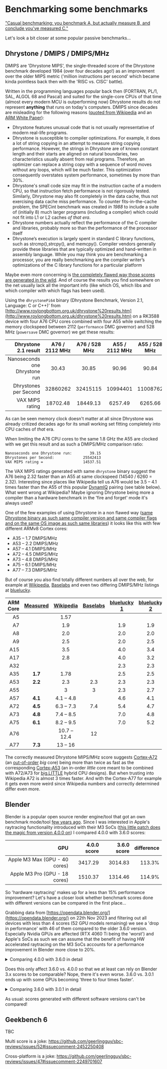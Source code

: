 # Benchmarking some benchmarks

["Casual benchmarking: you benchmark A, but actually measure B, and conclude you've measured C."](https://www.brendangregg.com/activebenchmarking.html)

Let's look a bit closer at some popular passive benchmarks...

## Dhrystone / DMIPS / DMIPS/MHz

DMIPS are 'Dhrystone MIPS', the single-threaded score of the Dhrystone benchmark developed 1984 (over four decades ago!) as an improvement over the older MIPS metric ('million instructions per second' which became kinda pointless back then with the 'RISC vs. CISC' battle).

Written in the programming languages popular back then (FORTRAN, PL/1, SAL, ALGOL 68 and Pascal) and suited for the single-core CPUs of that time (almost every modern MCU is outperforming now) Dhrystone results do not represent **anything** that runs on today's computers. DMIPS since decades are misleading for the following reasons ([quoted from Wikipedia](https://en.wikipedia.org/wiki/Dhrystone#Shortcomings) and an [ARM White Paper](https://wiki.cdot.senecacollege.ca/wiki/Dhrystone_howto)):

  * Dhrystone features unusual code that is not usually representative of modern real-life programs.
  * Dhrystone is susceptible to compiler optimizations. For example, it does a lot of string copying in an attempt to measure string copying performance. However, the strings in Dhrystone are of known constant length and their starts are aligned on natural boundaries, two characteristics usually absent from real programs. Therefore, an optimizer can replace a string copy with a sequence of word moves without any loops, which will be much faster. This optimization consequently overstates system performance, sometimes by more than 30%.
  * Dhrystone's small code size may fit in the instruction cache of a modern CPU, so that instruction fetch performance is not rigorously tested. Similarly, Dhrystone may also fit completely in the data cache, thus not exercising data cache miss performance. To counter fits-in-the-cache problem, the SPECint benchmark was created *in 1988* to include a suite of (initially 8) much larger programs (including a compiler) which could not fit into L1 or L2 caches *of that era*.
  * Dhrystone numbers actually reflect the performance of the C compiler and libraries, probably more so than the performance of the processor itself
  * Dhrystone’s execution is largely spent in standard C library functions, such as strcmp(),strcpy(), and memcpy(). Compiler vendors generally provide these libraries that are typically optimized and hand-written in assembly language. While you may think you are benchmarking a processor, you are really benchmarking are the compiler writer’s optimizations of the C library functions for a particular platform

Maybe even more concerning is [the completely flawed way those scores are generated in the wild](https://www.brendangregg.com/blog/2014-05-02/compilers-love-messing-with-benchmarks.html). And of course the results you find somewhere on the net usually lack all the important info (like which OS, which libs and which compiler with which flags has been used).

Using the `dhrystonePi64` binary (Dhrystone Benchmark, Version 2.1, Language: C or C++)' from [http://www.roylongbottom.org.uk/dhrystone%20results.htm](http://www.roylongbottom.org.uk/dhrystone%20results.htm) on a RK3588 device with four A76 CPU cores combined with four A55 while switching the memory clockspeed between 2112 (`performance` DMC governor) and 528 MHz (`powersave` DMC governor) we get these results:

| Dhrystone 2.1 result | A76 / 2112 MHz | A76 / 528 MHz | A55 / 2112 MHz | A55 / 528 MHz |
| ----: | :----: | :----: | :----: | :----: |
| Nanoseconds one Dhrystone run | 30.43 | 30.85 | 90.96 | 90.84 |
| Dhrystones per Second | 32860262 | 32415115 | 10994401 | 11008762 |
| VAX MIPS rating | 18702.48 | 18449.13 | 6257.49 | 6265.66 |

As can be seen memory clock doesn't matter at all since Dhrystone was already critized decades ago for its small working set fitting completely into CPU caches of *that* era.

When limiting the A76 CPU cores to the same 1.8 GHz the A55 are clocked with we get this result and as such a DMIPS/MHz comparison ratio:

    Nanoseconds one Dhrystone run:        39.15
    Dhrystones per Second:             25542413
    VAX MIPS rating =                  14537.51

The VAX MIPS ratings generated with same `dhrystone` binary suggest the A76 being 2.32 faster than an A55 at same clockspeed (14540 / 6260 = 2.32). Interesting since places like Wikipedia tell us A76 would be 3.5 – 4.1 times faster than the A55 of this popular [DynamIQ](https://en.wikipedia.org/wiki/ARM_big.LITTLE#DynamIQ) pairing (see table below). What went wrong at Wikipedia? Maybe ignoring Dhrystone being more a compiler than a hardware benchmark in the 'fire and forget' mode it's always used? 

One of the few examples of using Dhrystone in a non flawed way ([same Dhrystone binary as such same compiler version and same compiler flags and on the same OS image as such same libraries](https://www.cnx-software.com/2021/12/10/starfive-dubhe-64-bit-risc-v-core-12nm-2-ghz-processors/#comment-588823)) it looks like this with few different ARMv8 Cortex cores:

  * A35 – 1.7 DMIPS/MHz
  * A53 – 2.2 DMIPS/MHz
  * A57 – 4.1 DMIPS/MHz
  * A72 – 4.5 DMIPS/MHz
  * A73 – 4.8 DMIPS/MHz
  * A75 – 6.1 DMIPS/MHz
  * A77 – 7.3 DMIPS/MHz

But of course you also find totally different numbers all over the web, for example at [Wikipedia](https://www.wikiwand.com/en/List_of_ARM_processors),  [Baselabs](https://www.baselabs.de/sensor-fusion/a-sensor-fusion-benchmark-of-arm-cpus/) and even two differing DMIPS/MHz listings at [bluelucky](https://www.cnblogs.com/cjchang/p/12187518.html).

| ARM Core | [Measured](https://www.cnx-software.com/2021/12/10/starfive-dubhe-64-bit-risc-v-core-12nm-2-ghz-processors/#comment-588823) | [Wikipedia](https://www.wikiwand.com/en/List_of_ARM_processors) | [Baselabs](https://www.baselabs.de/sensor-fusion/a-sensor-fusion-benchmark-of-arm-cpus/) | [bluelucky 1](https://www.cnblogs.com/cjchang/p/12187518.html) | [bluelucky 2](https://www.cnblogs.com/cjchang/p/12187518.html) |
| ----: | :----:  | :----: | :----: | :----: | :----: |
| A5  |     | 1.57 |    |     |     |
| A7  |     | 1.9 |     | 1.9 | 1.9 |
| A8  |     | 2.0 |     | 2.0 | 2.0 |
| A9  |     | 2.5 |     | 2.0 | 2.5 |
| A15  |     | 3.5 |     | 4.0 | 3.4 |
| A17  |     | 2.8 |     | 4.0 | 3.2 |
| A32  |     |     |     | 2.3 | 2.3 |
| A35 | **1.7** | 1.78 |     | 2.5 | 2.5 | 
| A53 | **2.2** | 2.3  | 2.3 | 2.3 | 2.3 |
| A55 |     |  3   |  3  | 2.3 | 2.7 |
| A57 | **4.1** | 4.1 – 4.8 |    | 4.6 | 4.1 |
| A72 | **4.5** | 6.3 – 7.3 | 7.4 | 5.4 | 4.7 | 
| A73 | **4.8** | 7.4 – 8.5 |     | 7.0 | 4.8 |
| A75 | **6.1** | 8.2 – 9.5 |    | 7.0 | 5.2 |
| A76 |     | 10.7 – 12.4 | 12  |     |     |
| A77 | **7.3** | 13 – 16 |     |     |     |     |

The correctly measured Dhrystone MIPS/MHz score suggests [Cortex-A72](https://en.wikipedia.org/wiki/ARM_Cortex-A72) (an [out-of-order](https://en.wikipedia.org/wiki/Out-of-order_execution) 
*big* core) being more than twice as fast as the corresponding [Cortex-A53](https://en.wikipedia.org/wiki/ARM_Cortex-A53) (an in-order *little* core meant to be combined with A72/A73 for [big.LITTLE](https://en.wikipedia.org/wiki/ARM_big.LITTLE) hybrid CPU designs). But when trusting into Wikipedia A72 is almost 3 times faster. And with the Cortex-A77 for example it gets even more weird since Wikipedia numbers and correctly determined differ even more.

## Blender

Blender is a popular open source render engine/tool that got an own benchmark mode/tool [few years ago](https://www.blender.org/news/introducing-blender-benchmark/). Since I was interested in Apple's raytracing functionality introduced with their M3 SoCs ([this little patch does the magic from version 4.0.0 on](https://projects.blender.org/blender/blender/commit/705c0733c67b2a707affaa3faa9289210167ba8e)) I compared 4.0.0 with 3.6.0 scores:

| GPU | 4.0.0 score | 3.6.0 score | difference |
| ----: | ----: | ----: | ----: |
| Apple M3 Max (GPU - 40 cores) | 3417.29 | 3014.83 | 113.3% |
| Apple M3 Pro (GPU - 18 cores) | 1510.37 | 1314.46 | 114.9% |

So 'hardware raytracing' makes up for a less than 15% performance improvement? Let's have a closer look whether benchmark scores done with different versions can be compared in the first place...

Grabbing data from [https://opendata.blender.org/](https://opendata.blender.org/) on 22th Nov 2023 and filtering out all devices with less than 4 scores (52 GPU models remaining) we see a 'drop in performance' with 46 of them compared to the older 3.6.0 version. Especially Nvidia GPUs are affected (RTX 4060 Ti being the 'worst') and Apple's SoCs as such we can assume that the benefit of having HW accelerated raytracing on the M3 SoCs accounts for a performance improvement in Blender more close to 20%.

<details>
  <summary>Comparing 4.0.0 with 3.6.0 in detail</summary>

    grep "^\"" Blender-4.0.0.csv | while read ; do
    Device="$(awk -F'"' '{print $2}' <<<"${REPLY}")"
    Score4="$(awk -F'"' '{print $4}' <<<"${REPLY}")"
    Score3="$(grep "\"${Device}\"" Blender-3.6.0.csv | awk -F'"' '{print $4}')"
    Diff="$(awk '{printf ("%0.1f",100*$1/$2); }' <<<"${Score4} ${Score3}")"
    echo -e "| ${Device} | ${Score4} | ${Score3} | ${Diff}% |"
    done | sort -t '|' -k 5 -n

| GPU | 4.0.0 score | 3.6.0 score | difference |
| ----: | ----: | ----: | ----: |
| NVIDIA GeForce RTX 4060 Ti | 3451.59 | 4306.28 | 80.2% |
| NVIDIA GeForce RTX 2060 | 1541.86 | 1851.51 | 83.3% |
| NVIDIA GeForce RTX 2070 | 2074.64 | 2441.76 | 85.0% |
| NVIDIA GeForce RTX 4090 | 11337.02 | 13093.11 | 86.6% |
| NVIDIA GeForce RTX 3080 Ti | 5253.9 | 6055.71 | 86.8% |
| NVIDIA GeForce RTX 3070 Ti | 3557.07 | 4092.95 | 86.9% |
| NVIDIA GeForce RTX 4060 | 3056.69 | 3482.13 | 87.8% |
| NVIDIA GeForce RTX 3080 | 4605.96 | 5227.13 | 88.1% |
| NVIDIA GeForce RTX 3070 | 3268.63 | 3704.15 | 88.2% |
| NVIDIA GeForce GTX 1660 Ti | 753.36 | 851.8 | 88.4% |
| NVIDIA GeForce RTX 2060 SUPER | 2167.41 | 2449.2 | 88.5% |
| NVIDIA GeForce RTX 3060 Ti | 2835.63 | 3195.27 | 88.7% |
| NVIDIA GeForce RTX 4080 Laptop GPU | 5650.66 | 6371.23 | 88.7% |
| NVIDIA GeForce RTX 3060 | 2246.81 | 2531.17 | 88.8% |
| NVIDIA GeForce RTX 4070 Ti | 6514.48 | 7290.21 | 89.4% |
| NVIDIA GeForce RTX 4080 | 8558.09 | 9575.48 | 89.4% |
| NVIDIA GeForce RTX 3090 | 5651.84 | 6289.07 | 89.9% |
| NVIDIA GeForce RTX 2080 SUPER | 2357.52 | 2617.67 | 90.1% |
| NVIDIA GeForce RTX 4090 Laptop GPU | 7388.08 | 8203.46 | 90.1% |
| NVIDIA GeForce GTX 1660 SUPER | 749.46 | 830.35 | 90.3% |
| NVIDIA GeForce RTX 4050 Laptop GPU | 2610.53 | 2889.12 | 90.4% |
| NVIDIA GeForce RTX 3050 Laptop GPU | 1212.3 | 1340.07 | 90.5% |
| NVIDIA GeForce RTX 3060 Laptop GPU | 2390.45 | 2617.27 | 91.3% |
| NVIDIA GeForce RTX 4060 Laptop GPU | 3351.88 | 3645.67 | 91.9% |
| NVIDIA GeForce RTX 4070 Laptop GPU | 3674.3 | 3999.65 | 91.9% |
| Apple M2 Max (GPU - 38 cores) | 1765.03 | 1914.88 | 92.2% |
| NVIDIA GeForce GTX 1070 | 528.56 | 573.36 | 92.2% |
| NVIDIA GeForce RTX 2070 SUPER | 2398.9 | 2602.16 | 92.2% |
| NVIDIA GeForce RTX 2080 Ti | 3075.79 | 3333.86 | 92.3% |
| NVIDIA GeForce RTX 4070 | 5581.39 | 6028.95 | 92.6% |
| Apple M1 Max (GPU - 32 cores) | 933.21 | 1006.63 | 92.7% |
| NVIDIA GeForce GTX 1080 Ti | 829.75 | 894.47 | 92.8% |
| AMD Radeon RX 6800 | 1793.94 | 1929.72 | 93.0% |
| NVIDIA GeForce RTX 3070 Ti Laptop GPU | 3071.26 | 3287.45 | 93.4% |
| AMD Radeon RX 7800 XT | 2270 | 2427.85 | 93.5% |
| Apple M2 Max (GPU - 30 cores) | 1451.12 | 1550.73 | 93.6% |
| Apple M1 (GPU - 8 cores) | 249.92 | 265.98 | 94.0% |
| Apple M2 Ultra (GPU - 76 cores) | 3214.87 | 3420.98 | 94.0% |
| Intel Arc A770 Graphics | 1980.98 | 2106.39 | 94.0% |
| AMD Radeon RX 6700 XT | 1490.09 | 1566.79 | 95.1% |
| Apple M1 Pro (GPU - 16 cores) | 469.32 | 487.02 | 96.4% |
| Apple M1 Max (GPU - 24 cores) | 774.97 | 796.77 | 97.3% |
| AMD Radeon RX 7900 XTX | 3958.38 | 3980.96 | 99.4% |
| AMD Radeon RX 6900 XT | 2597.21 | 2611.39 | 99.5% |
| NVIDIA RTX A4000 | 3397.06 | 3408.64 | 99.7% |
| AMD Radeon RX 6800 XT | 2432.05 | 2437.77 | 99.8% |
| Intel Arc A750 Graphics | 2058.68 | 2054.02 | 100.2% |
| NVIDIA GeForce RTX 3070 Laptop GPU | 3171.62 | 3161.06 | 100.3% |
| AMD Radeon RX 6950 XT | 2776.02 | 2751.71 | 100.9% |
| AMD Radeon RX 6700 | 1404.47 | 1347.65 | 104.2% |
| Apple M3 Max (GPU - 40 cores) | 3417.29 | 3014.83 | 113.3% |
| Apple M3 Pro (GPU - 18 cores) | 1510.37 | 1314.46 | 114.9% |
</details>

Does this only affect 3.6.0 vs. 4.0.0 so that we at least can rely on Blender 3.x scores to be comparable? Nope, there it's even worse. 3.6.0 vs. 3.0.1 ends up with some GPUs becoming 'three to four times faster'.

<details>
  <summary>Comparing 3.6.0 with 3.0.1 in detail</summary>

    grep "^\"" Blender-3.6.0.csv | while read ; do
    Device="$(awk -F'"' '{print $2}' <<<"${REPLY}")"
    Score4="$(awk -F'"' '{print $4}' <<<"${REPLY}")"
    Score3="$(grep "\"${Device}\"" Blender-3.0.1.csv | awk -F'"' '{print $4}')"
    Diff="$(awk '{printf ("%0.1f",100*$1/$2); }' <<<"${Score4} ${Score3}")"
    echo -e "| ${Device} | ${Score4} | ${Score3} | ${Diff}% |"
    done | sort -t '|' -k 5 -n

| GPU | 3.6.0 score | 3.0.1 score | difference |
| ----: | ----: | ----: | ----: |
| NVIDIA GeForce GTX 660 | 124.11 | 150.92 | 82.2% |
| NVIDIA GeForce GTX 1060 6GB | 390.68 | 443.65 | 88.1% |
| NVIDIA GeForce GTX 1050 | 185.12 | 208.68 | 88.7% |
| NVIDIA GeForce GTX 1070 | 573.36 | 624.6 | 91.8% |
| NVIDIA GeForce RTX 3070 Ti Laptop GPU | 3287.45 | 3495.73 | 94.0% |
| NVIDIA Quadro RTX 4000 | 2342.57 | 2485.81 | 94.2% |
| NVIDIA GeForce GTX 1650 | 480.56 | 505.67 | 95.0% |
| NVIDIA GeForce GTX 1050 Ti | 231.88 | 242.73 | 95.5% |
| NVIDIA GeForce GTX 1080 Ti | 894.47 | 935.9 | 95.6% |
| NVIDIA Quadro RTX 6000 | 3370.77 | 3521.78 | 95.7% |
| NVIDIA GeForce GTX 1080 | 621.83 | 643.01 | 96.7% |
| NVIDIA GeForce GTX 1660 Ti | 851.8 | 879.17 | 96.9% |
| NVIDIA GeForce GTX 1650 Ti | 518.39 | 533.94 | 97.1% |
| NVIDIA GeForce GTX 970 | 323.6 | 333.36 | 97.1% |
| NVIDIA GeForce GTX 1660 | 777.73 | 799.05 | 97.3% |
| NVIDIA GeForce RTX 3080 Laptop GPU | 3300.05 | 3378.88 | 97.7% |
| NVIDIA GeForce GTX 1660 SUPER | 830.35 | 849.14 | 97.8% |
| NVIDIA GeForce RTX 2060 SUPER | 2449.2 | 2487.79 | 98.4% |
| NVIDIA GeForce RTX 2070 with Max-Q Design | 2026.81 | 2055.26 | 98.6% |
| NVIDIA GeForce GTX 1060 | 380.67 | 385.74 | 98.7% |
| NVIDIA GeForce RTX 2080 Ti | 3333.86 | 3373.16 | 98.8% |
| NVIDIA GeForce RTX 3060 | 2531.17 | 2513.31 | 100.7% |
| NVIDIA GeForce RTX 3050 | 1659.88 | 1629.28 | 101.9% |
| NVIDIA GeForce RTX 2060 | 1851.51 | 1809.77 | 102.3% |
| NVIDIA GeForce RTX 2080 | 2549.7 | 2490.22 | 102.4% |
| NVIDIA GeForce RTX 3060 Ti | 3195.27 | 3120.36 | 102.4% |
| AMD Radeon RX 5700 XT | 955.06 | 932.15 | 102.5% |
| NVIDIA GeForce RTX 2080 SUPER | 2617.67 | 2535.25 | 103.3% |
| NVIDIA GeForce RTX 2070 SUPER | 2602.16 | 2505.17 | 103.9% |
| NVIDIA GeForce RTX 3080 | 5227.13 | 5029.25 | 103.9% |
| NVIDIA GeForce RTX 3070 Laptop GPU | 3161.06 | 3023.2 | 104.6% |
| NVIDIA GeForce RTX 3070 | 3704.15 | 3506.28 | 105.6% |
| NVIDIA RTX A6000 | 5785.7 | 5472.1 | 105.7% |
| NVIDIA GeForce RTX 3080 Ti | 6055.71 | 5711.42 | 106.0% |
| NVIDIA GeForce RTX 3070 Ti | 4092.95 | 3849.24 | 106.3% |
| NVIDIA GeForce RTX 2070 | 2441.76 | 2252.86 | 108.4% |
| NVIDIA GeForce RTX 3090 | 6289.07 | 5764.34 | 109.1% |
| NVIDIA GeForce RTX 3060 Laptop GPU | 2617.27 | 2372.01 | 110.3% |
| NVIDIA GeForce RTX 3050 Laptop GPU | 1340.07 | 1207.17 | 111.0% |
| AMD Radeon RX 6700 XT | 1566.79 | 1359.52 | 115.2% |
| AMD Radeon RX 6900 XT | 2611.39 | 2262.86 | 115.4% |
| AMD Radeon RX 6700S | 918.46 | 789.23 | 116.4% |
| NVIDIA GeForce RTX 3080 Ti Laptop GPU | 3978.32 | 3385.31 | 117.5% |
| AMD Radeon RX 5500 XT | 506.08 | 428.89 | 118.0% |
| AMD Radeon RX 6800 XT | 2437.77 | 2061.51 | 118.3% |
| AMD Radeon PRO W6800 | 1880.56 | 1584.62 | 118.7% |
| AMD Radeon RX 6600 XT | 1103.97 | 928.68 | 118.9% |
| AMD Radeon RX 6600 | 1011.36 | 850.45 | 118.9% |
| NVIDIA GeForce RTX 3050 Ti Laptop GPU | 1514.43 | 1253.98 | 120.8% |
| NVIDIA Tesla T4 | 1727.73 | 445.36 | 387.9% |
| NVIDIA RTX A2000 8GB Laptop GPU | 1473.89 | 375.63 | 392.4% |
</details>

As usual: scores generated with different software versions can't be compared!

## Geekbench 6

TBC

Multi score is a joke: https://github.com/geerlingguy/sbc-reviews/issues/52#issuecomment-2452250408

Cross-platform is a joke: https://github.com/geerlingguy/sbc-reviews/issues/47#issuecomment-2249701607